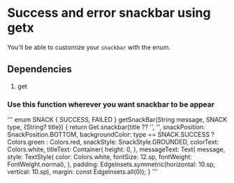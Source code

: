 

# Success and error snackbar using getx

You'll be able to customize your `snackbar` with the enum.

## Dependencies
1. get


### Use this function wherever you want snackbar to be appear
'''
enum SNACK { SUCCESS, FAILED }
getSnackBar(String message, SNACK type, {String? title}) {
  return Get.snackbar(title ?? '', '',
      snackPosition: SnackPosition.BOTTOM,
      backgroundColor: type == SNACK.SUCCESS ? Colors.green : Colors.red,
      snackStyle: SnackStyle.GROUNDED,
      colorText: Colors.white,
      titleText: Container(
        height: 0,
      ),
      messageText: Text(
        message,
        style: TextStyle(
            color: Colors.white,
            fontSize: 12.sp,
            fontWeight: FontWeight.normal),
      ),
      padding: EdgeInsets.symmetric(horizontal: 10.sp, vertical: 10.sp),
      margin: const EdgeInsets.all(0));
}
'''